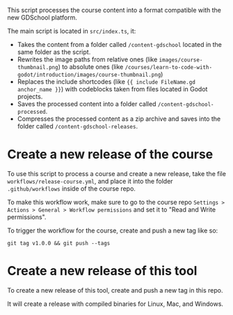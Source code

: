 This script processes the course content into a format compatible with the new GDSchool platform.

The main script is located in `src/index.ts`, it:
- Takes the content from a folder called `/content-gdschool` located in the same folder as the script.
- Rewrites the image paths from relative ones (like `images/course-thumbnail.png`) to absolute ones (like `/courses/learn-to-code-with-godot/introduction/images/course-thumbnail.png`)
- Replaces the include shortcodes (like `{{ include FileName.gd anchor_name }}`) with codeblocks taken from files located in Godot projects.
- Saves the processed content into a folder called `/content-gdschool-processed`.
- Compresses the processed content as a zip archive and saves into the folder called `/content-gdschool-releases`.

# Create a new release of the course
To use this script to process a course and create a new release, take the file `workflows/release-course.yml`, and place it into the folder `.github/workflows` inside of the course repo.

To make this workflow work, make sure to go to the course repo `Settings > Actions > General > Workflow permissions` and set it to "Read and Write permissions".

To trigger the workflow for the course, create and push a new tag like so:
```
git tag v1.0.0 && git push --tags
```

# Create a new release of this tool
To create a new release of this tool, create and push a new tag in this repo.

It will create a release with compiled binaries for Linux, Mac, and Windows.